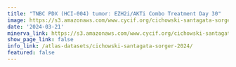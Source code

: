 ```yaml
---
title: "TNBC PDX (HCI-004) tumor: EZH2i/AKTi Combo Treatment Day 30"
image: https://s3.amazonaws.com/www.cycif.org/cichowski-santagata-sorger-2024/Combo-day-30/panCK_0000ff-Ki67_ff6f00-cPARP_ffffff-CK14_00ff00-CK8_ff0000.jpg
date: '2024-03-21'
minerva_link: https://s3.amazonaws.com/www.cycif.org/cichowski-santagata-sorger-2024/Combo-day-30/index.html
show_page_link: false
info_link: /atlas-datasets/cichowski-santagata-sorger-2024/
featured: false
---
```

